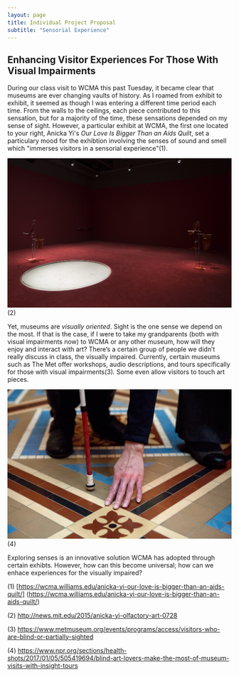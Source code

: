 ```yaml
---
layout: page
title: Individual Project Proposal  
subtitle: "Sensorial Experience"    
---
```


## Enhancing Visitor Experiences For Those With Visual Impairments 

During our class visit to WCMA this past Tuesday, it became clear that museums are ever changing vaults of history. As I roamed from exhibit to exhibit, it seemed as though I was entering a different time period each time. From the walls to the ceilings, each piece contributed to this sensation, but for a majority of the time, these sensations depended on my sense of sight. However, a particular exhibit at WCMA, the first one located to your right, Anicka Yi's _Our Love Is Bigger Than an Aids Quilt_, set a particulary mood for the exhibtion involving the senses of sound and smell which "immerses visitors in a sensorial experience"(1).    

![pic2](/img/pic2.jpg)
(2)  

Yet, museums are _visually oriented_. Sight is the one sense we depend on the most. If that is the case, if I were to take my grandparents (both with visual impairments now) to WCMA or any other museum, how will they enjoy and interact with art? There’s a certain group of people we didn’t really discuss in class, the visually impaired. Currently, certain museums such as The Met offer workshops, audio descriptions, and tours specifically for those with visual impairments(3). Some even allow visitors to touch art pieces. 

![pic1](img/pic1.jpg) 
(4)


Exploring senses is an innovative solution WCMA has adopted through certain exhibts. However, how can this become universal; how can we enhace experiences for the visually impaired? 

(1) [https://wcma.williams.edu/anicka-yi-our-love-is-bigger-than-an-aids-quilt/] (https://wcma.williams.edu/anicka-yi-our-love-is-bigger-than-an-aids-quilt/)

(2) http://news.mit.edu/2015/anicka-yi-olfactory-art-0728

(3) https://www.metmuseum.org/events/programs/access/visitors-who-are-blind-or-partially-sighted

(4) https://www.npr.org/sections/health-shots/2017/01/05/505419694/blind-art-lovers-make-the-most-of-museum-visits-with-insight-tours
